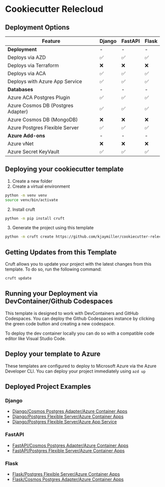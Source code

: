 # Cookiecutter Relecloud

## Deployment Options

|Feature| Django | FastAPI | Flask |
|---|---|---|---|
|**Deployment**|-|-|-|
|Deploys via AZD|✅|✅|✅|
|Deploys via Terraform|❌|❌|❌|
|Deploys via ACA|✅|✅|✅|
|Deploys with Azure App Service|✅|✅|✅|
|**Databases**|-|-|-|
|Azure ACA Postgres Plugin|✅|✅|✅|
|Azure Cosmos DB (Postgres Adapter)|✅|✅|✅|
|Azure Cosmos DB (MongoDB)|❌|❌|❌|
|Azure Postgres Flexible Server|✅|✅|✅|
|**Azure Add-ons**|-|-|-|
|Azure vNet|❌|❌|❌|
|Azure Secret KeyVault|✅|✅|✅|

## Deploying your cookiecutter template

1. Create a new folder
2. Create a virtual environment

```sh
python -m venv venv
source venv/bin/activate
```

2. Install cruft

```sh
python -m pip install cruft
```

3. Generate the project using this template

```sh
python -m cruft create https://github.com/kjaymiller/cookiecutter-relecloud
```

## Getting Updates from this Template

Cruft allows you to update your project with the latest changes from this template. To do so, run the following command:

```sh
cruft update
```

## Running your Deployment via DevContainer/Github Codespaces

This template is designed to work with DevContainers and GitHub Codespaces. You can deploy the Github Codespaces instance by clicking the green code button and creating a new codespace.

To deploy the dev container locally you can do so with a compatible code editor like Visual Studio Code.

## Deploy your template to Azure

These templates are configured to deploy to Microsoft Azure via the Azure Developer CLI. You can deploy your project immediately using `azd up`

## Deployed Project Examples
### Django
- [Django/Cosmos Postgres Adapter/Azure Container Apps](https://github.com/Azure-Samples/azure-django-cosmos-postgres-aca)
- [Django/Postgres Flexible Server/Azure Container Apps](https://github.com/Azure-Samples/azure-django-postgres-aca)
- [Django/Postgres Flexible Server/Azure App Service](https://github.com/Azure-Samples/azure-django-postgres-flexible-appservice)
### FastAPI
- [FastAPI/Cosmos Postgres Adapter/Azure Container Apps](https://github.com/Azure-Samples/azure-fastapi-cosmos-postgres-aca)
- [FastAPI/Postgres Flexible Server/Azure Container Apps](https://github.com/Azure-Samples/azure-fastapi-postgres-aca)
### Flask
- [Flask/Postgres Flexible Server/Azure Container Apps](https://github.com/Azure-Samples/azure-flask-postgres-aca)
- [Flask/Cosmos Postgres Adapter/Azure Container Apps](https://github.com/Azure-Samples/azure-flask-cosmos-postgres-aca)
